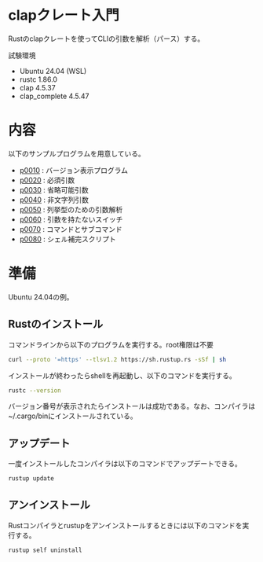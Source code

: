 # clapクレート入門
Rustのclapクレートを使ってCLIの引数を解析（パース）する。

試験環境
- Ubuntu 24.04 (WSL)
- rustc 1.86.0 
- clap 4.5.37
- clap_complete 4.5.47

# 内容
以下のサンプルプログラムを用意している。

- [p0010](./p0010-version/README.md) : バージョン表示プログラム
- [p0020](./p0020-required/README.md) :  必須引数
- [p0030](./p0030-option/README.md) :  省略可能引数
- [p0040](./p0040-integer/README.md) : 非文字列引数
- [p0050](./p0050-enum/README.md) : 列挙型のための引数解析
- [p0060](./p0060-switch/README.md) : 引数を持たないスイッチ
- [p0070](./p0070-subcommand/README.md) : コマンドとサブコマンド
- [p0080](./p0080-shell-completion/README.md) : シェル補完スクリプト

# 準備
Ubuntu 24.04の例。
## Rustのインストール
コマンドラインから以下のプログラムを実行する。root権限は不要
```sh
curl --proto '=https' --tlsv1.2 https://sh.rustup.rs -sSf | sh
```
インストールが終わったらshellを再起動し、以下のコマンドを実行する。
```sh
rustc --version
```
バージョン番号が表示されたらインストールは成功である。なお、コンパイラは~/.cargo/binにインストールされている。

## アップデート
一度インストールしたコンパイラは以下のコマンドでアップデートできる。
```sh
rustup update
```

## アンインストール
Rustコンパイラとrustupをアンインストールするときには以下のコマンドを実行する。
```sh
rustup self uninstall
```
